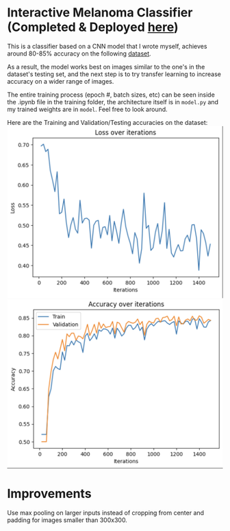 # Interactive Melanoma Classifier (Completed & Deployed [here](https://melanomas.streamlit.app))
This is a classifier based on a CNN model that I wrote myself, achieves around 80-85% accuracy on the 
following [dataset](https://www.kaggle.com/datasets/hasnainjaved/melanoma-skin-cancer-dataset-of-10000-images/data).

As a result, the model works best on images similar to the one's in the dataset's testing set, and the next step is to 
try transfer learning to increase accuracy on a wider range of images.

The entire training process (epoch #, batch sizes, etc) can be seen inside the .ipynb file in the training folder, the architecture itself is in ```model.py``` and my trained weights are in ```model```. Feel free to look around.

Here are the Training and Validation/Testing accuracies on the dataset:
![Training loss](assets/train.png)
![Test/Validation](assets/accuracy.png)

# Improvements
Use max pooling on larger inputs instead of cropping from center and padding for images smaller than 300x300.

